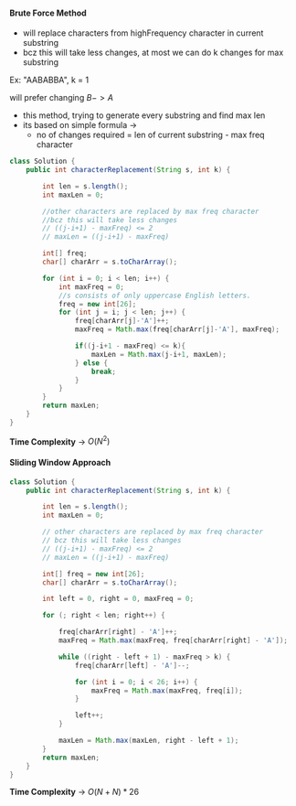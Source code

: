 
#### Brute Force Method

* will replace characters from highFrequency character in current substring 
* bcz this will take less changes, at most we can do k changes for max substring

Ex: "AABABBA", k = 1

will prefer changing $B -> A$

* this method, trying to generate every substring and find max len
* its based on simple formula ->
  - no of changes required = len of current substring - max freq character


```java
class Solution {
    public int characterReplacement(String s, int k) {

        int len = s.length();
        int maxLen = 0;

        //other characters are replaced by max freq character
        //bcz this will take less changes
        // ((j-i+1) - maxFreq) <= 2
        // maxLen = ((j-i+1) - maxFreq)

        int[] freq;
        char[] charArr = s.toCharArray();

        for (int i = 0; i < len; i++) {
            int maxFreq = 0;
            //s consists of only uppercase English letters.
            freq = new int[26];
            for (int j = i; j < len; j++) {
                freq[charArr[j]-'A']++;
                maxFreq = Math.max(freq[charArr[j]-'A'], maxFreq);

                if((j-i+1 - maxFreq) <= k){
                    maxLen = Math.max(j-i+1, maxLen);
                } else {
                    break;
                }
            }
        }
        return maxLen;
    }
}
```

**Time Complexity** -> $O(N^2)$

#### Sliding Window Approach

```java
class Solution {
    public int characterReplacement(String s, int k) {

        int len = s.length();
        int maxLen = 0;

        // other characters are replaced by max freq character
        // bcz this will take less changes
        // ((j-i+1) - maxFreq) <= 2
        // maxLen = ((j-i+1) - maxFreq)

        int[] freq = new int[26];
        char[] charArr = s.toCharArray();

        int left = 0, right = 0, maxFreq = 0;

        for (; right < len; right++) {

            freq[charArr[right] - 'A']++;
            maxFreq = Math.max(maxFreq, freq[charArr[right] - 'A']);

            while ((right - left + 1) - maxFreq > k) {
                freq[charArr[left] - 'A']--;

                for (int i = 0; i < 26; i++) {
                    maxFreq = Math.max(maxFreq, freq[i]);
                }

                left++;
            }

            maxLen = Math.max(maxLen, right - left + 1);
        }
        return maxLen;
    }
}
```

**Time Complexity** -> $O(N+N)*26$